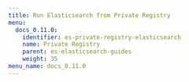 ```yaml
---
title: Run Elasticsearch from Private Registry
menu:
  docs_0.11.0:
    identifier: es-private-registry-elasticsearch
    name: Private Registry
    parent: es-elasticsearch-guides
    weight: 35
menu_name: docs_0.11.0
---
```


